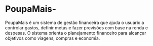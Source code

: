 # PoupaMais-
PoupaMais é um sistema de gestão financeira que ajuda o usuário a controlar gastos, definir metas e fazer previsões com base na renda e despesas.  O sistema orienta o planejamento financeiro para alcançar objetivos como viagens, compras e economia.
